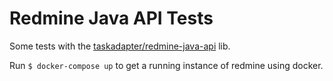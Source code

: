 # Redmine Java API Tests

Some tests with the [taskadapter/redmine-java-api](https://github.com/taskadapter/redmine-java-api) lib.

Run `$ docker-compose up` to get a running instance of redmine using docker.

